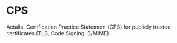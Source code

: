 # CPS
Actalis' Certification Practice Statement (CPS) for publicly trusted certificates (TLS, Code Signing, S/MIME)

